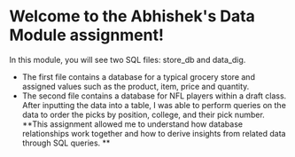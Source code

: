 # Welcome to the Abhishek's Data Module assignment!
In this module, you will see two SQL files: store_db and data_dig.
- The first file contains a database for a typical grocery store and assigned values such as the product, item, price and quantity. 
- The second file contains a database for NFL players within a draft class. After inputting the data into a table, I was able to perform queries on the data to order the picks by position, college, and their pick number. 
**This assignment allowed me to understand how database relationships work together and how to derive insights from related data through SQL queries. **
